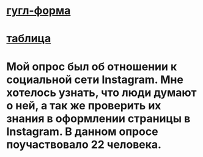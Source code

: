 # [гугл-форма](https://docs.google.com/forms/d/15oGWvzUGjgYRWEOhPmhh-Lh85AVP7ZhNhdIPxwvnxes/edit?usp=sharing)
# [таблица](https://docs.google.com/spreadsheets/d/1k6nMZQL-IkFj0ec9cbTBqL5ZP6sx6UIIx9c3EXdiESk/edit?usp=sharing)
# Мой опрос был об отношении к социальной сети Instagram. Мне хотелось узнать, что люди думают о ней, а так же проверить их знания в оформлении страницы в Instagram. В данном опросе поучаствовало 22 человека.
